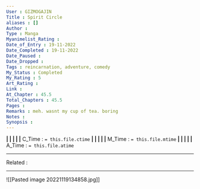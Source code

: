 ```yaml
---
User : GIZMOGAJIN
Title : Spirit Circle
aliases : []
Author : 
Type : Manga
Myanimelist_Rating : 
Date_of_Entry : 19-11-2022 
Date_Completed : 19-11-2022
Date_Paused : 
Date_Dropped : 
Tags : reincarnation, adventure, comedy
My_Status : Completed
My_Rating : 5
Art_Rating : 
Link : 
At_Chapter : 45.5
Total_Chapters : 45.5
Pages : 
Remarks : meh. wasnt my cup of tea. boring
Notes : 
Synopsis : 
---
```


**|  |  |  |  |** C_Time : `= this.file.ctime` **|  |  |  |  |** M_Time : `= this.file.mtime` **|  |  |  |  |** A_Time : `= this.file.atime` 

---
Related : 

---
![[Pasted image 20221119134858.jpg]]